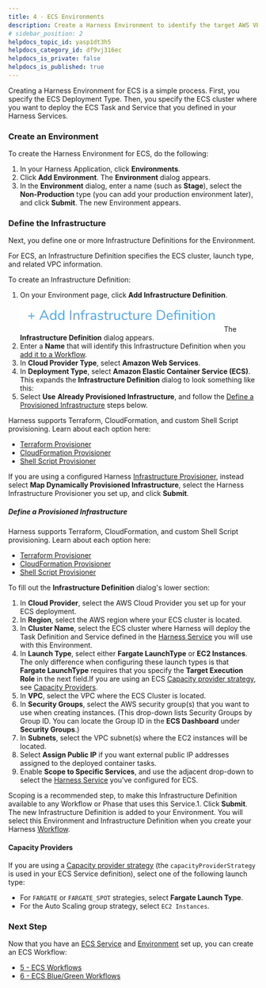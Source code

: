 ```yaml
---
title: 4 - ECS Environments
description: Create a Harness Environment to identify the target AWS VPC for your ECS deployment.
# sidebar_position: 2
helpdocs_topic_id: yasp1dt3h5
helpdocs_category_id: df9vj316ec
helpdocs_is_private: false
helpdocs_is_published: true
---
```


Creating a Harness Environment for ECS is a simple process. First, you specify the ECS Deployment Type. Then, you specify the ECS cluster where you want to deploy the ECS Task and Service that you defined in your Harness Services.


### Create an Environment

To create the Harness Environment for ECS, do the following:

1. In your Harness Application, click **Environments**.
2. Click **Add Environment**. The **Environment** dialog appears.
3. In the **Environment** dialog, enter a name (such as **Stage**), select the **Non-Production** type (you can add your production environment later), and click **Submit**. The new Environment appears.


### Define the Infrastructure

Next, you define one or more Infrastructure Definitions for the Environment.

For ECS, an Infrastructure Definition specifies the ECS cluster, launch type, and related VPC information.

To create an Infrastructure Definition:

1. On your Environment page, click **Add Infrastructure Definition**.![](./static/ecs-environments-91.png)The **Infrastructure Definition** dialog appears.
2. Enter a **Name** that will identify this Infrastructure Definition when you [add it to a Workflow](/article/oinivtywnl-ecs-workflows).
3. In **Cloud Provider Type**, select **Amazon Web Services**.
4. In **Deployment Type**, select **Amazon Elastic Container Service (ECS)**. This expands the **Infrastructure Definition** dialog to look something like this:
5. Select **Use** **Already Provisioned Infrastructure**, and follow the [Define a Provisioned Infrastructure](#define_provisioned_infrastructure) steps below.

Harness supports Terraform, CloudFormation, and custom Shell Script provisioning. Learn about each option here:

* [Terraform Provisioner](/article/9pvvgcdbjh-terrform-provisioner)
* [CloudFormation Provisioner](/article/78g32khjcu-cloud-formation-provisioner)
* [Shell Script Provisioner](/article/1m3p7phdqo-shell-script-provisioner)

If you are using a configured Harness [Infrastructure Provisioner](/article/o22jx8amxb-add-an-infra-provisioner), instead select **Map Dynamically Provisioned Infrastructure**, select the Harness Infrastructure Provisioner you set up, and click **Submit**.
##### Define a Provisioned Infrastructure

Harness supports Terraform, CloudFormation, and custom Shell Script provisioning. Learn about each option here:

* [Terraform Provisioner](/article/9pvvgcdbjh-terrform-provisioner)
* [CloudFormation Provisioner](/article/78g32khjcu-cloud-formation-provisioner)
* [Shell Script Provisioner](/article/1m3p7phdqo-shell-script-provisioner)

To fill out the **Infrastructure Definition** dialog's lower section:

1. In **Cloud Provider**, select the AWS Cloud Provider you set up for your ECS deployment.
2. In **Region**, select the AWS region where your ECS cluster is located.
3. In **Cluster Name**, select the ECS cluster where Harness will deploy the Task Definition and Service defined in the [Harness Service](https://docs.harness.io/article/riu73ehy2m-ecs-services) you will use with this Environment.
4. In **Launch Type**, select either **Fargate LaunchType** or **EC2 Instances**.  
The only difference when configuring these launch types is that **Fargate LaunchType** requires that you specify the **Target Execution Role** in the next field.If you are using an ECS [Capacity provider strategy](https://docs.aws.amazon.com/AmazonECS/latest/developerguide/service_definition_parameters.html#sd-capacityproviderstrategy), see [Capacity Providers](https://docs.harness.io/article/yasp1dt3h5-ecs-environments#capacity_providers).
5. In **VPC**, select the VPC where the ECS Cluster is located.
6. In **Security Groups**, select the AWS security group(s) that you want to use when creating instances. (This drop-down lists Security Groups by Group ID. You can locate the Group ID in the **ECS Dashboard** under **Security Groups**.)
7. In **Subnets**, select the VPC subnet(s) where the EC2 instances will be located.
8. Select **Assign Public IP** if you want external public IP addresses assigned to the deployed container tasks.
9. Enable **Scope to Specific Services**, and use the adjacent drop-down to select the [Harness Service](https://docs.harness.io/article/riu73ehy2m-ecs-services) you've configured for ECS.

Scoping is a recommended step, to make this Infrastructure Definition available to any Workflow or Phase that uses this Service.1. Click **Submit**. The new Infrastructure Definition is added to your Environment. You will select this Environment and Infrastructure Definition when you create your Harness [Workflow](/article/oinivtywnl-ecs-workflows).

#### Capacity Providers

If you are using a [Capacity provider strategy](https://docs.aws.amazon.com/AmazonECS/latest/developerguide/service_definition_parameters.html#sd-capacityproviderstrategy) (the `capacityProviderStrategy` is used in your ECS Service definition), select one of the following launch type: 

* For `FARGATE` or `FARGATE_SPOT` strategies, select **Fargate Launch Type**.
* For the Auto Scaling group strategy, select `EC2 Instances`.

### Next Step

Now that you have an [ECS Service](/article/riu73ehy2m-ecs-services) and [Environment](/article/yasp1dt3h5-ecs-environments) set up, you can create an ECS Workflow:

* [5 - ECS Workflows](/article/oinivtywnl-ecs-workflows)
* [6 - ECS Blue/Green Workflows](/article/7qtpb12dv1-ecs-blue-green-workflows)

